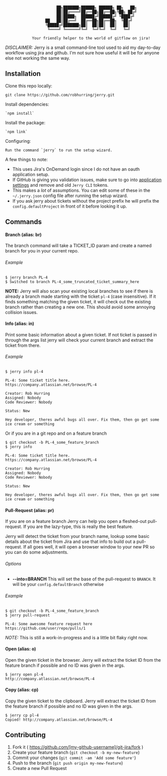 ```
                       ██╗███████╗██████╗ ██████╗ ██╗   ██╗
                       ██║██╔════╝██╔══██╗██╔══██╗╚██╗ ██╔╝
                       ██║█████╗  ██████╔╝██████╔╝ ╚████╔╝
                  ██   ██║██╔══╝  ██╔══██╗██╔══██╗  ╚██╔╝
                  ╚█████╔╝███████╗██║  ██║██║  ██║   ██║
                   ╚════╝ ╚══════╝╚═╝  ╚═╝╚═╝  ╚═╝   ╚═╝

            Your friendly helper to the world of gitflow on jira!
```

*DISCLAIMER:* Jerry is a small command-line tool used to aid my day-to-day workflow using jira
and github. I'm not sure how useful it will be for anyone else not working the same way.

## Installation

Clone this repo locally:

    git clone https://github.com/robhurring/jerry.git

Install dependencies:

    `npm install`

Install the package:

    `npm link`

Configuring:

    Run the command `jerry` to run the setup wizard.

  A few things to note:

  * This uses Jira's OnDemand login since I do not have an oauth application setup.
  * If GitHub is giving you validation issues, make sure to go into [application settings](https://github.com/settings/applications) and remove and old `Jerry CLI` tokens.
  * This makes a _lot_ of assumptions. You can edit some of these in the `~/.jerry.json` config file after running the setup wizard.
  * If you ask jerry about tickets without the project prefix he will prefix the `config.defaultProject` in front of it before looking it up.

## Commands

#### Branch (alias: br)

The branch command will take a TICKET_ID param and create a named branch for you in your current repo.

###### Example

```
$ jerry branch PL-4
$ Switched to branch PL-4_some_truncated_ticket_summary_here
```

**NOTE:** Jerry will also scan your existing local branches to see if there is already a branch made starting with the ticket `pl-4` (case insensitive). If it finds something matching the given ticket, it will check out the existing branch rather than creating a new one. This should avoid some annoying collision issues.

#### Info (alias: in)

Print some basic information about a given ticket. If not ticket is passed in through the args list jerry will check your current branch and extract the ticket from there.

###### Example

```
$ jerry info pl-4

PL-4: Some ticket title here.
https://company.atlassian.net/browse/PL-4

Creator: Rob Hurring
Assigned: Nobody
Code Reviewer: Nobody

Status: New

Hey developer, theres awful bugs all over. Fix them, then go get some
ice cream or something
```

Or if you are in a git repo and on a feature branch

```
$ git checkout -b PL-4_some_feature_branch
$ jerry info

PL-4: Some ticket title here.
https://company.atlassian.net/browse/PL-4

Creator: Rob Hurring
Assigned: Nobody
Code Reviewer: Nobody

Status: New

Hey developer, theres awful bugs all over. Fix them, then go get some
ice cream or something
```

#### Pull-Request (alias: pr)

If you are on a feature branch Jerry can help you open a fleshed-out pull-request. If you are the lazy-type, this is really the best feature.

Jerry will detect the ticket from your branch name, lookup some basic details about the ticket from Jira and use that info to build out a pull-request. If all goes well, it will open a browser window to your new PR so you can do some adjustments.

###### Options

* **--into=BRANCH** This will set the base of the pull-request to `BRANCH`. It will be your `config.defaultBranch` otherwise

###### Example

```
$ git checkout -b PL-4_some_feature_branch
$ jerry pull-request

PL-4: Some awesome feature request here
https://github.com/user/repo/pulls/1
```

*NOTE:* This is still a work-in-progress and is a little bit flaky right now.

#### Open (alias: o)

Open the given ticket in the browser. Jerry will extract the ticket ID from the feature branch if possible and no ID was given in the args.

```
$ jerry open pl-4
http://company.atlassian.net/browse/PL-4
```

#### Copy (alias: cp)

Copy the given ticket to the clipboard. Jerry will extract the ticket ID from the feature branch if possible and no ID was given in the args.

```
$ jerry cp pl-4
Copied! http://company.atlassian.net/browse/PL-4
```

## Contributing

1. Fork it ( https://github.com/[my-github-username]/git-jira/fork )
2. Create your feature branch (`git checkout -b my-new-feature`)
3. Commit your changes (`git commit -am 'Add some feature'`)
4. Push to the branch (`git push origin my-new-feature`)
5. Create a new Pull Request

